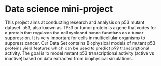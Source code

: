 # Data science mini-project

This project aims at conducting research and analysis on p53 mutant dataset. p53, also known as TP53 or tumor protein is a gene that codes for a protein that regulates the cell cycleand hence functions as a tumor suppression. It is very important for cells in multicellular organisms to suppress cancer. Our Data Set contains Biophysical models of mutant p53 proteins yield features which can be used to predict p53 transcriptional activity. The goal is to model mutant p53 transcriptional activity (active vs inactive) based on data extracted from biophysical simulations.
